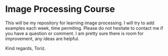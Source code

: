 # Image Processing Course

This will be my repository for learning image processing. I will try to add examples each week, time permiting. Please do not hesitate to contact me if you have a question or comment.  I am pretty sure there is room for improvement, any ideas are helpful. 

Kind regards, Toriz.
